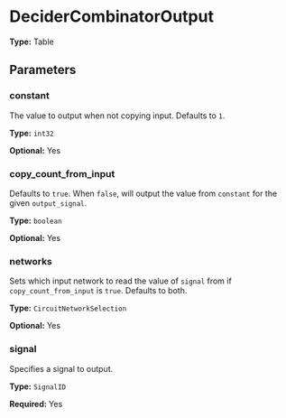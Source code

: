 # DeciderCombinatorOutput

**Type:** Table

## Parameters

### constant

The value to output when not copying input. Defaults to `1`.

**Type:** `int32`

**Optional:** Yes

### copy_count_from_input

Defaults to `true`. When `false`, will output the value from `constant` for the given `output_signal`.

**Type:** `boolean`

**Optional:** Yes

### networks

Sets which input network to read the value of `signal` from if `copy_count_from_input` is `true`. Defaults to both.

**Type:** `CircuitNetworkSelection`

**Optional:** Yes

### signal

Specifies a signal to output.

**Type:** `SignalID`

**Required:** Yes

